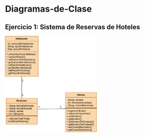 # Diagramas-de-Clase

## Ejercicio 1: Sistema de Reservas de Hoteles

<img src="SistemaDeReservasDeHoteles.drawio.png" width="300">

